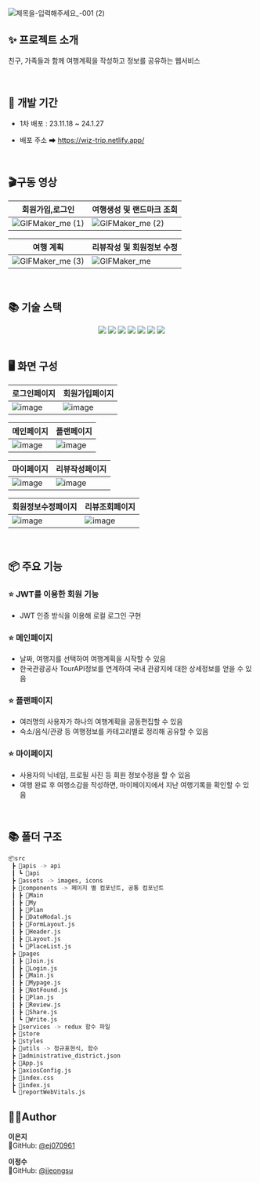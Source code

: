 ![제목을-입력해주세요_-001 (2)](https://github.com/Wiz-trip/Wiz-trip-Front/assets/86836540/5f7dc796-798b-49e7-83a8-d24927f09e32)
## ✨ 프로젝트 소개 
친구, 가족들과 함께 여행계획을 작성하고 정보를 공유하는 웹서비스 
  
<br/>

## 📆 개발 기간
* 1차 배포 : 23.11.18 ~ 24.1.27

* 배포 주소 ➡ https://wiz-trip.netlify.app/ 
  
<br/>


## 🎬구동 영상
|회원가입,로그인|여행생성 및 랜드마크 조회|
|---|---|
|![GIFMaker_me (1)](https://github.com/Wiz-trip/Wiz-trip-Front/assets/86836540/349c93c4-7ee6-4147-91c7-dcabc4bb0180)|![GIFMaker_me (2)](https://github.com/Wiz-trip/Wiz-trip-Front/assets/86836540/16bedb2b-f216-49b2-bdba-c774c8ca4e48)|

|여행 계획|리뷰작성 및 회원정보 수정|
|---|---|
|![GIFMaker_me (3)](https://github.com/Wiz-trip/Wiz-trip-Front/assets/86836540/533cc56c-0148-4ea1-8711-8223e55a8552)|![GIFMaker_me](https://github.com/Wiz-trip/Wiz-trip-Front/assets/86836540/9809a607-b43f-402a-a7b8-8c72d3773187)|
<br/>




## 📚 기술 스택
<div align="center">
<img src="https://img.shields.io/badge/npm-CB3837?style=for-the-badge&logo=npm&logoColor=white">
<img src="https://img.shields.io/badge/html-E34F26?style=for-the-badge&logo=html5&logoColor=white">
<img src="https://img.shields.io/badge/css3-1572B6?style=for-the-badge&logo=Css3&logoColor=white">
<img src="https://img.shields.io/badge/React-61DAFB?style=for-the-badge&logo=React&logoColor=white">
<img src="https://img.shields.io/badge/styled components-DB7093?style=for-the-badge&logo=styled-components&logoColor=white">
<img src="https://img.shields.io/badge/react query-FF4154?style=for-the-badge&logo=react-query&logoColor=white">
<img src="https://img.shields.io/badge/redux-764ABC?style=for-the-badge&logo=redux&logoColor=white">
</div>
  
<br/>

## 🖥 화면 구성
|로그인페이지|회원가입페이지|
|------|---|
|![image](https://github.com/Wiz-trip/Wiz-trip-Front/assets/86836540/4bf24476-2df3-489b-b34e-fde65929120c)|![image](https://github.com/Wiz-trip/Wiz-trip-Front/assets/86836540/e7365db7-863a-47e4-a094-0d6ff6735191)|

|메인페이지|플랜페이지|
|------|---|
|![image](https://github.com/Wiz-trip/Wiz-trip-Front/assets/86836540/6ee446d0-b2fe-4789-ac4d-9749f73a736f)|![image](https://github.com/Wiz-trip/Wiz-trip-Front/assets/86836540/4df89f87-c621-403a-a164-b4b92e3d9911)|

|마이페이지|리뷰작성페이지|
|------|---|
|![image](https://github.com/Wiz-trip/Wiz-trip-Front/assets/86836540/6ea568fc-bb9c-4e6d-af8a-30061ebd9076)|![image](https://github.com/Wiz-trip/Wiz-trip-Front/assets/86836540/d58dc9c3-05cf-4476-a0c6-b5004ab57030)

|회원정보수정페이지|리뷰조회페이지|
|------|---|
|![image](https://github.com/Wiz-trip/Wiz-trip-Front/assets/86836540/b97c6523-3b73-4885-8d72-0af7cedafe05)|![image](https://github.com/Wiz-trip/Wiz-trip-Front/assets/86836540/ce1e87bb-3b27-44c9-a34e-c7dc3f881ef9)|

<br/>

## 📦 주요 기능 
### ⭐️ JWT를 이용한 회원 기능 
* JWT 인증 방식을 이용해 로컬 로그인 구현 
### ⭐️ 메인페이지
* 날짜, 여행지를 선택하여 여행계획을 시작할 수 있음 
* 한국관광공사 TourAPI정보를 연계하여 국내 관광지에 대한 상세정보를 얻을 수 있음
### ⭐️ 플랜페이지
* 여러명의 사용자가 하나의 여행계획을 공동편집할 수 있음
* 숙소/음식/관광 등 여행정보를 카테고리별로 정리해 공유할 수 있음
### ⭐️ 마이페이지
* 사용자의 닉네임, 프로필 사진 등 회원 정보수정을 할 수 있음
* 여행 완료 후 여행소감을 작성하면, 마이페이지에서 지난 여행기록을 확인할 수 있음
  
<br/>

## 📚 폴더 구조
```sh
📦src
 ┣ 📂apis -> api 
 ┃ ┗ 📂api
 ┣ 📂assets -> images, icons
 ┣ 📂components -> 페이지 별 컴포넌트, 공통 컴포넌트 
 ┃ ┣ 📂Main
 ┃ ┣ 📂My
 ┃ ┣ 📂Plan
 ┃ ┣ 📜DateModal.js
 ┃ ┣ 📜FormLayout.js
 ┃ ┣ 📜Header.js
 ┃ ┣ 📜Layout.js
 ┃ ┗ 📜PlaceList.js
 ┣ 📂pages
 ┃ ┣ 📜Join.js
 ┃ ┣ 📜Login.js
 ┃ ┣ 📜Main.js
 ┃ ┣ 📜Mypage.js
 ┃ ┣ 📜NotFound.js
 ┃ ┣ 📜Plan.js
 ┃ ┣ 📜Review.js
 ┃ ┣ 📜Share.js
 ┃ ┗ 📜Write.js
 ┣ 📂services -> redux 함수 파일 
 ┣ 📂store
 ┣ 📂styles
 ┣ 📂utils -> 정규표현식, 함수
 ┣ 📜administrative_district.json
 ┣ 📜App.js
 ┣ 📜axiosConfig.js
 ┣ 📜index.css
 ┣ 📜index.js
 ┗ 📜reportWebVitals.js
```
## 🧑‍💻Author

 **이은지** <br>
 👀GitHub: [@ej070961](https://github.com/ej070961) <br>

**이정수** <br>
 👀GitHub: [@jjeongsu](https://github.com/jjeongsu )
